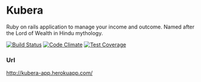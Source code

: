 # Kubera

Ruby on rails application to manage your income and outcome. Named after the Lord of Wealth in Hindu mythology.

[![Build Status](https://travis-ci.org/JiiHu/Kubera.png)](https://travis-ci.org/JiiHu/Kubera)
[![Code Climate](https://codeclimate.com/github/JiiHu/Kubera.png)](https://codeclimate.com/github/JiiHu/Kubera)
[![Test Coverage](https://codeclimate.com/github/JiiHu/Kubera/badges/coverage.svg)](https://codeclimate.com/github/JiiHu/Kubera)


### Url
http://kubera-app.herokuapp.com/
